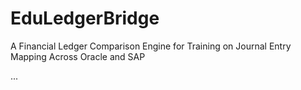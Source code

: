 # EduLedgerBridge

A Financial Ledger Comparison Engine for Training on Journal Entry Mapping Across Oracle and SAP

...